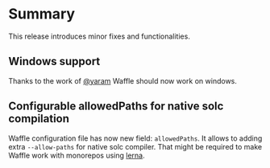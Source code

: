# Summary
This release introduces minor fixes and functionalities.

## Windows support
Thanks to the work of [@yaram](https://github.com/yaram) Waffle should now work on windows.

## Configurable allowedPaths for native solc compilation
Waffle configuration file has now new field: `allowedPaths`. It allows to adding extra `--allow-paths` for native solc compiler. That might be required to make Waffle work with monorepos using [lerna](https://lernajs.io/).
